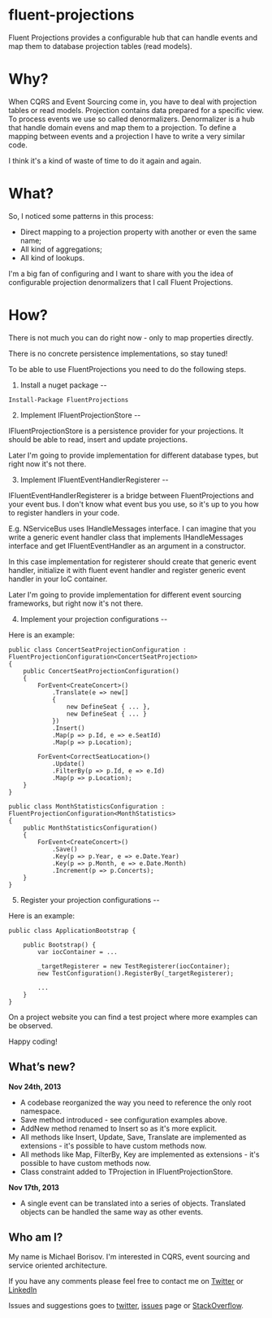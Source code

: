 fluent-projections
==================

Fluent Projections provides a configurable hub that can handle events and map them to database projection tables (read models).

Why?
====

When CQRS and Event Sourcing come in, you have to deal with projection tables or read models. Projection contains data prepared for a specific view. To process events we use so called denormalizers. Denormalizer is a hub that handle domain evens and map them to a projection. To define a mapping between events and a projection I have to write a very similar code.

I think it's a kind of waste of time to do it again and again.

What?
====

So, I noticed some patterns in this process:
* Direct mapping to a projection property with another or even the same name;
* All kind of aggregations;
* All kind of lookups.

I'm a big fan of configuring and I want to share with you the idea of configurable projection denormalizers that I call Fluent Projections.

How?
====

There is not much you can do right now - only to map properties directly.

There is no concrete persistence implementations, so stay tuned!

To be able to use FluentProjections you need to do the following steps.

1. Install a nuget package
--

```
Install-Package FluentProjections
```

2. Implement IFluentProjectionStore<TProjection>
--

IFluentProjectionStore<TProjection> is a persistence provider for your projections. It should be able to read, insert and update projections.

Later I'm going to provide implementation for different database types, but right now it's not there.

3. Implement IFluentEventHandlerRegisterer
--

IFluentEventHandlerRegisterer is a bridge between FluentProjections and your event bus. I don't know what event bus you use, so it's up to you how to register handlers in your code.

E.g. NServiceBus uses IHandleMessages<TMessage> interface. I can imagine that you write a generic event handler class that implements IHandleMessages<TMessage> interface and get IFluentEventHandler as an argument in a constructor.

In this case implementation for registerer should create that generic event handler, initialize it with fluent event handler and register generic event handler in your IoC container.

Later I'm going to provide implementation for different event sourcing frameworks, but right now it's not there.

4. Implement your projection configurations
--

Here is an example:

```
public class ConcertSeatProjectionConfiguration : FluentProjectionConfiguration<ConcertSeatProjection>
{
    public ConcertSeatProjectionConfiguration()
    {
        ForEvent<CreateConcert>()
            .Translate(e => new[]
            {
                new DefineSeat { ... },
                new DefineSeat { ... }
            })
            .Insert()
            .Map(p => p.Id, e => e.SeatId)
            .Map(p => p.Location);
            
        ForEvent<CorrectSeatLocation>()
            .Update()
            .FilterBy(p => p.Id, e => e.Id)
            .Map(p => p.Location);
    }
}

public class MonthStatisticsConfiguration : FluentProjectionConfiguration<MonthStatistics>
{
    public MonthStatisticsConfiguration()
    {
        ForEvent<CreateConcert>()
            .Save()
            .Key(p => p.Year, e => e.Date.Year)
            .Key(p => p.Month, e => e.Date.Month)
            .Increment(p => p.Concerts);
    }
}
```

5. Register your projection configurations
--

Here is an example:

```
public class ApplicationBootstrap {

    public Bootstrap() {
        var iocContainer = ...
        
        _targetRegisterer = new TestRegisterer(iocContainer);
        new TestConfiguration().RegisterBy(_targetRegisterer);
        
        ...
    }
}
```

On a project website you can find a test project where more examples can be observed.

Happy coding!

What’s new?
-----------

**Nov 24th, 2013**      
- A codebase reorganized the way you need to reference the only root namespace.
- Save method introduced - see configuration examples above.
- AddNew method renamed to Insert so as it's more explicit.
- All methods like Insert, Update, Save, Translate are implemented as extensions - it's possible to have custom methods now.
- All methods like Map, FilterBy, Key are implemented as extensions - it's possible to have custom methods now.
- Class constraint added to TProjection in IFluentProjectionStore.

**Nov 17th, 2013**      
- A single event can be translated into a series of objects. Translated objects can be handled the same way as other events.

Who am I?
--
My name is Michael Borisov. I'm interested in CQRS, event sourcing and service oriented architecture.

If you have any comments please feel free to contact me on [Twitter](https://twitter.com/fkem) or [LinkedIn](https://www.linkedin.com/in/michaelborisov)

Issues and suggestions goes to [twitter](https://twitter.com/search?q=fluentprojections&src=typd), [issues](https://github.com/corker/fluent-projections/issues) page or [StackOverflow](http://stackoverflow.com/questions/tagged/fluent-projections).
